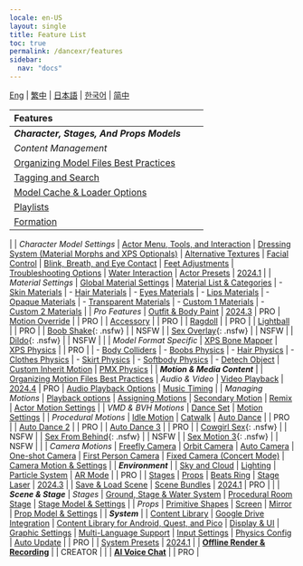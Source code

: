 ```yaml
---
locale: en-US
layout: single
title: Feature List
toc: true
permalink: /dancexr/features
sidebar:
  nav: "docs"
---
```


[Eng](/dancexr/features) | [繁中](/tw/dancexr/features) | [日本語](/jp/dancexr/features) | [한국어](/kr/dancexr/features) | [简中](/zh/dancexr/features)


| Features |  |  |
| :--- | ---: | ---: |
| ***Character, Stages, And Props Models*** 
| *Content Management*
| [Organizing Model Files Best Practices](preparecontent#3d-models)
| [Tagging and Search](features/tagging) 
| [Model Cache & Loader Options](features/loader_options) 
| [Playlists](features/actor_playlist)
| [Formation](features/formation)
|
| *Character Model Settings*
| [Actor Menu, Tools, and Interaction](features/actor_tools)
| [Dressing System (Material Morphs and XPS Optionals)](features/optionals)
| [Alternative Textures](features/alternative_textures)
| [Facial Control](features/facial_control)
| [Blink, Breath, and Eye Contact](features/eyecontact)
| [Feet Adjustments](features/feet_adjustments)
| [Troubleshooting Options](features/troubleshooting_options)
| [Water Interaction](features/water_interaction.md)
| [Actor Presets](features/actor_presets.md) | [2024.1](releases/2024.1.md)
|
| *Material Settings*
| [Global Material Settings](features/material_global.md)
| [Material List & Categories](features/material_settings.md#material-list)
| - [Skin Materials](features/material_skin.md)
| - [Hair Materials](features/material_hair.md)
| - [Eyes Materials](features/material_eyes.md)
| - [Lips Materials](features/material_lips.md)
| - [Opaque Materials](features/material_opaque.md)
| - [Transparent Materials](features/material_transparent.md)
| - [Custom 1 Materials](features/material_custom1.md)
| - [Custom 2 Materials](features/material_custom1.md)
|
| *Pro Features*
| [Outfit & Body Paint](features/outfit_body_paint) | [2024.3](releases/2024.3.md) | PRO
| [Motion Override](features/motion_override) | | PRO |
| [Accessory](features/accessory.md) | | PRO |
| [Ragdoll](features/ragdoll.md) | | PRO |
| [Lightball](features/lightball.md) | | PRO |
| [Boob Shake](features/boob_shake_sex_overlay){: .nsfw} | | NSFW |
| [Sex Overlay](features/boob_shake_sex_overlay){: .nsfw} | | NSFW |
| [Dildo](features/dildo){: .nsfw} | | NSFW |
|
| *Model Format Specific*
| [XPS Bone Mapper](features/bone_mapper.md)
| [XPS Physics](features/xps_physics) | | PRO |
| - [Body Colliders](features/xps_body_colliders.md)
| - [Boobs Physics](features/xps_boobs.md)
| - [Hair Physics](features/xps_hair.md)
| - [Clothes Physics](features/xps_cloth.md)
| - [Skirt Physics](features/xps_skirt.md)
| - [Softbody Physics](features/xps_softbody.md)
| - [Detech Object](features/xps_detach.md)
| [Custom Inherit Motion](features/custom_inherit.md)
| [PMX Physics](features/pmx_physics)
|
| ***Motion & Media Content*** |
| [Organizing Motion Files Best Practices](preparecontent#motion-files)
| *Audio & Video*
| [Video Playback](features/video_playback) | [2024.4](releases/2024.4.md) | PRO
| [Audio Playback Options](features/audio_options)
| [Music Timing](features/music_timing)
|
| *Managing Motions*
| [Playback options](features/playback_options)
| [Assigning Motions](features/assign_motion)
| [Secondary Motion](features/secondary_motion)
| [Remix](features/remix)
| [Actor Motion Settings](features/actor_motion_settings)
|
| *VMD & BVH Motions*
| [Dance Set](features/dance_set)
| [Motion Settings](features/motion_settings)
|
| *Procedural Motions*
| [Idle Motion](features/idle_motion.md)
| [Catwalk](features/catwalk.md)
| [Auto Dance](features/autodance) | | PRO |
| [Auto Dance 2](features/autodance2) | | PRO |
| [Auto Dance 3](features/autodance3.md) | | PRO |
| [Cowgirl Sex](features/scg_motion){: .nsfw} | | NSFW |
| [Sex From Behind](features/sfb_motion){: .nsfw} | | NSFW |
| [Sex Motion 3](features/sm3_motion){: .nsfw} | | NSFW |
|
| *Camera Motions*
| [Freefly Camera](features/camera)
| [Orbit Camera](features/camera)
| [Auto Camera](features/camera)
| [One-shot Camera](features/camera)
| [First Person Camera](features/camera)
| [Fixed Camera (Concert Mode)](features/camera)
| [Camera Motion & Settings](features/camera)
|
| ***Environment*** |
| [Sky and Cloud](features/skymap)
| [Lighting](features/lighting)
| [Particle System](features/particles)
| [AR Mode](features/ar_mode) | | PRO |
| [Stages](features/stages)
| [Props](features/props)
| [Beats Ring](features/beats_ring.md)
| [Stage Laser](features/laser.md) | [2024.3](releases/2024.3.md) |
| [Save & Load Scene](features/save_scene.md)
| [Scene Bundles](features/scene_bundle.md) | [2024.1](releases/2024.1.md) | PRO |
|
| ***Scene & Stage***
| *Stages*
| [Ground, Stage & Water System](features/ground)
| [Procedural Room Stage](features/room_stage)
| [Stage Model & Settings](features/stages)
|
| *Props*
| [Primitive Shapes](features/primitive_shapes)
| [Screen](features/screen.md)
| [Mirror](features/mirror.md)
| [Prop Model & Settings](features/props.md)
|
| ***System*** |
| [Content Library](preparecontent)
| [Google Drive Integration](features/googledrive)
| [Content Library for Android, Quest, and Pico](content_android_quest)
| [Display & UI](features/display_settings)
| [Graphic Settings](features/graphics)
| [Multi-Language Support](features/languages.md)
| [Input Settings](features/controls)
| [Physics Config](features/system_physics)
| [Auto Update](features/autoupdate) | | PRO |
| [System Presets](features/system_presets.md) | [2024.1](releases/2024.1.md)
|
| [**Offline Render & Recording**](creator.md) | | CREATOR |
|
| [**AI Voice Chat**](ai_chat) | | PRO |
